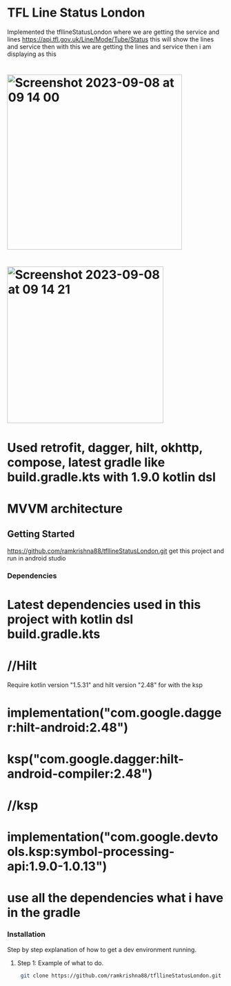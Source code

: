 # TFL Line Status London
 Implemented the tfllineStatusLondon where we are getting the service and lines https://api.tfl.gov.uk/Line/Mode/Tube/Status this will show the lines and service
 then with this we are getting the lines and service then i am displaying as this 
# <img width="405" alt="Screenshot 2023-09-08 at 09 14 00" src="https://github.com/ramkrishna88/tfllineStatusLondon/assets/88400309/71457bd6-afcf-4541-a4bb-2a0b6f096437">
# <img width="362" alt="Screenshot 2023-09-08 at 09 14 21" src="https://github.com/ramkrishna88/tfllineStatusLondon/assets/88400309/6a4e3ffa-1d80-4c4b-b9ee-9e92a99a711f">
# Used retrofit, dagger, hilt, okhttp, compose, latest gradle like build.gradle.kts with 1.9.0 kotlin dsl
# MVVM architecture

## Getting Started
https://github.com/ramkrishna88/tfllineStatusLondon.git get this project and run in android studio

### Dependencies

#    Latest dependencies used in this project with kotlin dsl build.gradle.kts
#    //Hilt
Require kotlin version "1.5.31" and hilt version "2.48" for with the ksp
#    implementation("com.google.dagger:hilt-android:2.48")
#    ksp("com.google.dagger:hilt-android-compiler:2.48")
#    //ksp
#    implementation("com.google.devtools.ksp:symbol-processing-api:1.9.0-1.0.13")
#    use all the dependencies what i have in the gradle 

### Installation

Step by step explanation of how to get a dev environment running.

1. Step 1: Example of what to do.
   ```sh
    git clone https://github.com/ramkrishna88/tfllineStatusLondon.git 

